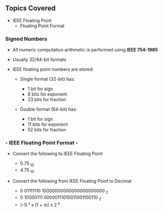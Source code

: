 ## Topics Covered
- IEEE Floating Point
  - Floating Point Format
  
### Signed Numbers

- All numeric computation arithmetic is performed using <b>IEEE 754-1985</b>

- Usually 32/64-bit formats

- IEEE floating point numbers are stored:
  - Single format (32-bit) has:
    - 1 bit for sign
    - 8 bits for exponent
    - 23 bits for fraction
    
  - Double format (64-bit) has:
    - 1 bit for sign
    - 11 bits for exponent
    - 52 bits for fraction
  
### - IEEE Floating Point Format -
- Convert the following to IEEE Floating Point
  - 0.75<sub> 10 </sub>
  - 4.75<sub> 10 </sub>
  
- Convert the following from IEEE Floating Point to Decimal
  - 0 01111110 10000000000000000000000<sub> 2 </sub>
  - 0 10000111 00000111010011001100110<sub> 2 </sub>
  - (-1)<sup> s </sup> x (1 + m) x 2<sup> e </sup>
